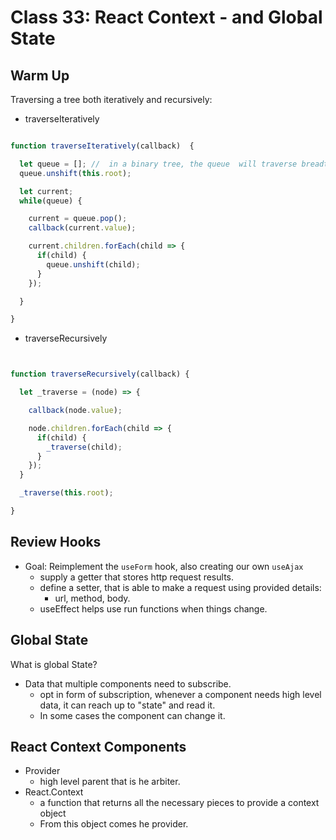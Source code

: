 # Class 33: React Context - and Global State

## Warm Up

Traversing a tree both iteratively and recursively:

* traverseIteratively

```javascript

function traverseIteratively(callback)  {

  let queue = []; //  in a binary tree, the queue  will traverse breadth first!
  queue.unshift(this.root);

  let current;
  while(queue) {

    current = queue.pop();
    callback(current.value);

    current.children.forEach(child => {
      if(child) {
        queue.unshift(child);
      }
    });

  }

}

```

* traverseRecursively

```javascript


function traverseRecursively(callback) {

  let _traverse = (node) => {

    callback(node.value);

    node.children.forEach(child => {
      if(child) {
        _traverse(child);
      }
    });
  }

  _traverse(this.root);

}

```

## Review Hooks

* Goal: Reimplement the `useForm` hook, also creating our own `useAjax`
  * supply a getter that stores http request results.
  * define a setter, that is able to make a request using provided details:
    * url, method, body.
  * useEffect helps use run functions when things change.

## Global State

What is global State?

* Data that multiple components need to subscribe.
  * opt in form of subscription, whenever a component needs high level data, it can reach up to "state" and read  it.
  * In some cases the component can change it.

## React Context Components

* Provider
  * high level parent that is he arbiter.
* React.Context
  * a function that returns all the necessary pieces to provide a context object
  * From this object comes he provider.

